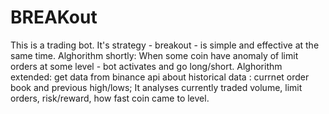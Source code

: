 # BREAKout
This is a trading bot. It's strategy - breakout - is simple and effective at the same time. 
Alghorithm shortly: When some coin have anomaly of limit orders at some level - bot activates and go long/short. 
Alghorithm extended: get data from binance api about historical data : currnet order book and previous high/lows;
                     It analyses currently traded volume, limit orders, risk/reward, how fast coin came to level.
